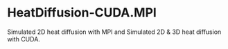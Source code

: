 # HeatDiffusion-CUDA.MPI
Simulated 2D heat diffusion with MPI and Simulated 2D &amp; 3D heat diffusion with CUDA.
